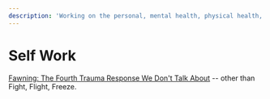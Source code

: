 ```yaml
---
description: 'Working on the personal, mental health, physical health, growth, and healing'
---
```


# Self Work

[Fawning: The Fourth Trauma Response We Don't Talk About](https://themighty.com/2020/01/fight-flight-freeze-fawn-trauma-responses/) -- other than Fight, Flight, Freeze.

